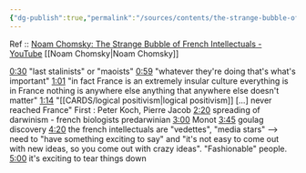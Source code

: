 ```yaml
---
{"dg-publish":true,"permalink":"/sources/contents/the-strange-bubble-of-french-intellectuals-noam-chomsky/","noteIcon":"","created":"2023-04-07T14:35:29.897+02:00","updated":"2023-04-07T15:30:46.931+02:00"}
---
```


Ref :: [Noam Chomsky: The Strange Bubble of French Intellectuals - YouTube](https://youtu.be/772WncdxCSw)
[[Noam Chomsky\|Noam Chomsky]]

[0:30](https://www.youtube.com/watch?v=772WncdxCSw&t=30s) "last stalinists" or "maoists" [0:59](https://www.youtube.com/watch?v=772WncdxCSw&t=59s) "whatever they're doing that's what's important" [1:01](https://www.youtube.com/watch?v=772WncdxCSw&t=61s) "in fact France is an extremely insular culture everything is in France nothing is anywhere else anything that anywhere else doesn't matter" [1:14](https://www.youtube.com/watch?v=772WncdxCSw&t=74s) "[[CARDS/logical positivism\|logical positivism]] [...] never reached France" First : Peter Koch, Pierre Jacob [2:20](https://www.youtube.com/watch?v=772WncdxCSw&t=140s) spreading of darwinism - french biologists predarwinian [3:00](https://www.youtube.com/watch?v=772WncdxCSw&t=180s) Monot [3:45](https://www.youtube.com/watch?v=772WncdxCSw&t=225s) goulag discovery [4:20](https://www.youtube.com/watch?v=772WncdxCSw&t=260s) the french intellectuals are "vedettes", "media stars" --> need to "have something exciting to say" and "it's not easy to come out with new ideas, so you come out with crazy ideas". "Fashionable" people. [5:00](https://www.youtube.com/watch?v=772WncdxCSw&t=300s) it's exciting to tear things down